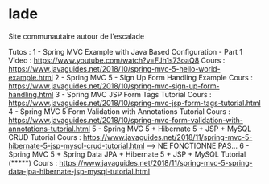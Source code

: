# lade
Site communautaire autour de l'escalade

Tutos :
1 - Spring MVC Example with Java Based Configuration - Part 1
    Video : https://www.youtube.com/watch?v=FJh1s73oaQ8
    Cours : https://www.javaguides.net/2018/10/spring-mvc-5-hello-world-example.html
2 - Spring MVC 5 - Sign Up Form Handling Example
    Cours : https://www.javaguides.net/2018/10/spring-mvc-sign-up-form-handling.html
3 - Spring MVC JSP Form Tags Tutorial
    Cours : https://www.javaguides.net/2018/10/spring-mvc-jsp-form-tags-tutorial.html
4 - Spring MVC 5 Form Validation with Annotations Tutorial
    Cours : https://www.javaguides.net/2018/10/spring-mvc-form-validation-with-annotations-tutorial.html
5 - Spring MVC 5 + Hibernate 5 + JSP + MySQL CRUD Tutorial
    Cours : https://www.javaguides.net/2018/11/spring-mvc-5-hibernate-5-jsp-mysql-crud-tutorial.html
    --> NE FONCTIONNE PAS...
6 - Spring MVC 5 + Spring Data JPA + Hibernate 5 + JSP + MySQL Tutorial (*****)
    Cours : https://www.javaguides.net/2018/11/spring-mvc-5-spring-data-jpa-hibernate-jsp-mysql-tutorial.html
